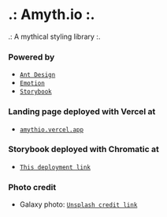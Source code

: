 # .: Amyth.io :.
.: A mythical styling library :.

### Powered by
- [`Ant Design`](https://ant.design/)
- [`Emotion`](https://emotion.sh/docs/introduction)
- [`Storybook`](https://storybook.js.org/)

### Landing page deployed with Vercel at
- [`amythio.vercel.app`](https://amythio.vercel.app/)

### Storybook deployed with Chromatic at
- [`This deployment link`](https://60bafb54de11ec00490290c8-plhadeupxh.chromatic.com/)

### Photo credit
- Galaxy photo: [`Unsplash credit link`](https://unsplash.com/photos/4dpAqfTbvKA?utm_source=unsplash&utm_medium=referral&utm_content=creditShareLink)
